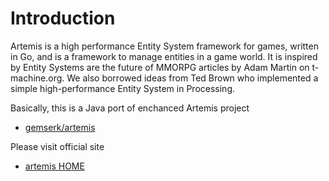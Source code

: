 

# Introduction #

Artemis is a high performance Entity System framework for games, written in Go, 
and is a framework to manage entities in a game world. 
It is inspired by Entity Systems are the future of MMORPG articles by Adam Martin on t-machine.org.
We also borrowed ideas from Ted Brown who implemented a simple high-performance Entity System in Processing.

Basically, this is a Java port of enchanced Artemis project
- [gemserk/artemis](http://github.com/gemserk/artemis)

Please visit official site
    
- [artemis HOME](http://gamadu.com/artemis/)




